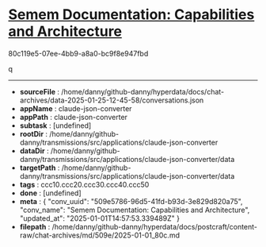 # [Semem Documentation: Capabilities and Architecture](https://claude.ai/chat/509e5786-96d5-41fd-b93d-3e829d820a75)

80c119e5-07ee-4bb9-a8a0-bc9f8e947fbd

q

---

* **sourceFile** : /home/danny/github-danny/hyperdata/docs/chat-archives/data-2025-01-25-12-45-58/conversations.json
* **appName** : claude-json-converter
* **appPath** : claude-json-converter
* **subtask** : [undefined]
* **rootDir** : /home/danny/github-danny/transmissions/src/applications/claude-json-converter
* **dataDir** : /home/danny/github-danny/transmissions/src/applications/claude-json-converter/data
* **targetPath** : /home/danny/github-danny/transmissions/src/applications/claude-json-converter/data
* **tags** : ccc10.ccc20.ccc30.ccc40.ccc50
* **done** : [undefined]
* **meta** : {
  "conv_uuid": "509e5786-96d5-41fd-b93d-3e829d820a75",
  "conv_name": "Semem Documentation: Capabilities and Architecture",
  "updated_at": "2025-01-01T14:57:53.339489Z"
}
* **filepath** : /home/danny/github-danny/hyperdata/docs/postcraft/content-raw/chat-archives/md/509e/2025-01-01_80c.md